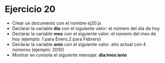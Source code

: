 # Ejercicio 20

* Crear un documento con el nombre ej20.js
* Declarar la variable **dia** con el siguiente valor: el número del día de hoy
* Declarar la variable **mes** con el siguiente valor: el número del mes de hoy (ejemplo: 1 para Enero,2 para Febrero)
* Declarar la variable **anio** con el siguiente valor: año actual con 4 números (ejemplo: 2010)
* Mostrar en consola el siguiente mensaje: **dia**/**mes**/**anio**